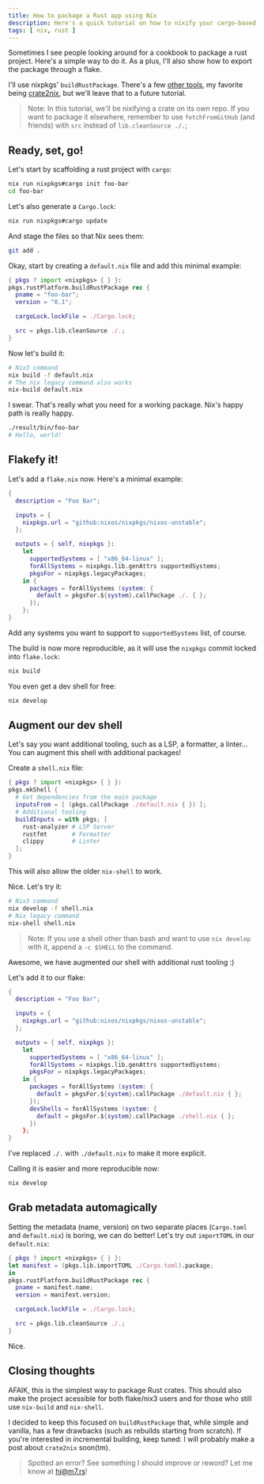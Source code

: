 ```yaml
---
title: How to package a Rust app using Nix
description: Here's a quick tutorial on how to nixify your cargo-based rust project
tags: [ nix, rust ]
---
```


Sometimes I see people looking around for a cookbook to package a rust project.
Here's a simple way to do it. As a plus, I'll also show how to export the package
through a flake.

I'll use nixpkgs' `buildRustPackage`. There's a few [other
tools](https://nixos.wiki/wiki/Rust#Packaging_Rust_projects_with_nix), my
favorite being [crate2nix](https://github.com/kolloch/crate2nix), but we'll
leave that to a future tutorial.

> Note: In this tutorial, we'll be nixifying a crate on its own repo. If you
> want to package it elsewhere, remember to use `fetchFromGitHub` (and friends)
> with `src` instead of `lib.cleanSource ./.`;

## Ready, set, go!

Let's start by scaffolding a rust project with `cargo`:
```bash
nix run nixpkgs#cargo init foo-bar
cd foo-bar
```

Let's also generate a `Cargo.lock`:
```bash
nix run nixpkgs#cargo update
```

And stage the files so that Nix sees them:
```bash
git add .
```

Okay, start by creating a `default.nix` file and add this minimal example:
```nix
{ pkgs ? import <nixpkgs> { } }:
pkgs.rustPlatform.buildRustPackage rec {
  pname = "foo-bar";
  version = "0.1";

  cargoLock.lockFile = ./Cargo.lock;

  src = pkgs.lib.cleanSource ./.;
}
```

Now let's build it:
```bash
# Nix3 command
nix build -f default.nix
# The nix legacy command also works
nix-build default.nix
```

I swear. That's really what you need for a working package. Nix's happy path is
really happy.

```bash
./result/bin/foo-bar
# Hello, world!
```

## Flakefy it!

Let's add a `flake.nix` now. Here's a minimal example:
```nix
{
  description = "Foo Bar";

  inputs = {
    nixpkgs.url = "github:nixos/nixpkgs/nixos-unstable";
  };

  outputs = { self, nixpkgs }:
    let
      supportedSystems = [ "x86_64-linux" ];
      forAllSystems = nixpkgs.lib.genAttrs supportedSystems;
      pkgsFor = nixpkgs.legacyPackages;
    in {
      packages = forAllSystems (system: {
        default = pkgsFor.${system}.callPackage ./. { };
      });
    };
}
```

Add any systems you want to support to `supportedSystems` list, of course.

The build is now more reproducible, as it will use the `nixpkgs` commit locked
into `flake.lock`:

```bash
nix build
```

You even get a dev shell for free:

```bash
nix develop
```

## Augment our dev shell

Let's say you want additional tooling, such as a LSP, a formatter, a linter...
You can augment this shell with additional packages!

Create a `shell.nix` file:
```nix
{ pkgs ? import <nixpkgs> { } }:
pkgs.mkShell {
  # Get dependencies from the main package
  inputsFrom = [ (pkgs.callPackage ./default.nix { }) ];
  # Additional tooling
  buildInputs = with pkgs; [
    rust-analyzer # LSP Server
    rustfmt       # Formatter
    clippy        # Linter
  ];
}
```

This will also allow the older `nix-shell` to work.

Nice. Let's try it:
```bash
# Nix3 command
nix develop -f shell.nix
# Nix legacy command
nix-shell shell.nix
```

> Note: If you use a shell other than bash and want to use `nix develop` with
> it, append a `-c $SHELL` to the command.

Awesome, we have augmented our shell with additional rust tooling :)

Let's add it to our flake:

```nix
{
  description = "Foo Bar";

  inputs = {
    nixpkgs.url = "github:nixos/nixpkgs/nixos-unstable";
  };

  outputs = { self, nixpkgs }:
    let
      supportedSystems = [ "x86_64-linux" ];
      forAllSystems = nixpkgs.lib.genAttrs supportedSystems;
      pkgsFor = nixpkgs.legacyPackages;
    in {
      packages = forAllSystems (system: {
        default = pkgsFor.${system}.callPackage ./default.nix { };
      });
      devShells = forAllSystems (system: {
        default = pkgsFor.${system}.callPackage ./shell.nix { };
      })
    };
}
```

I've replaced `./.` with `./default.nix` to make it more explicit.

Calling it is easier and more reproducible now:
```bash
nix develop
```

## Grab metadata automagically

Setting the metadata (name, version) on two separate places (`Cargo.toml` and
`default.nix`) is boring, we can do better! Let's try out `importTOML` in our
`default.nix`:

```nix
{ pkgs ? import <nixpkgs> { } }:
let manifest = (pkgs.lib.importTOML ./Cargo.toml).package;
in
pkgs.rustPlatform.buildRustPackage rec {
  pname = manifest.name;
  version = manifest.version;

  cargoLock.lockFile = ./Cargo.lock;

  src = pkgs.lib.cleanSource ./.;
}
```

Nice.

## Closing thoughts

AFAIK, this is the simplest way to package Rust crates. This should also make
the project acessible for both flake/nix3 users and for those who still use
`nix-build` and `nix-shell`.

I decided to keep this focused on `buildRustPackage` that, while simple and
vanilla, has a few drawbacks (such as rebuilds starting from scratch). If
you're interested in incremental building, keep tuned: I will probably make a
post about `crate2nix` soon(tm).

> Spotted an error? See something I should improve or reword? Let me know at
> [hi@m7.rs](mailto:hi@m7.rs)!

